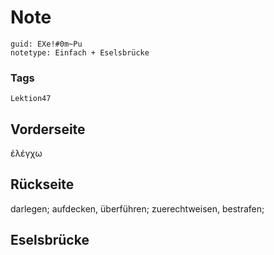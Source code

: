 # Note
```
guid: EXe!#0m~Pu
notetype: Einfach + Eselsbrücke
```

### Tags
```
Lektion47
```

## Vorderseite
ἐλέγχω

## Rückseite
darlegen;
aufdecken, überführen;
zuerechtweisen, bestrafen;

## Eselsbrücke

